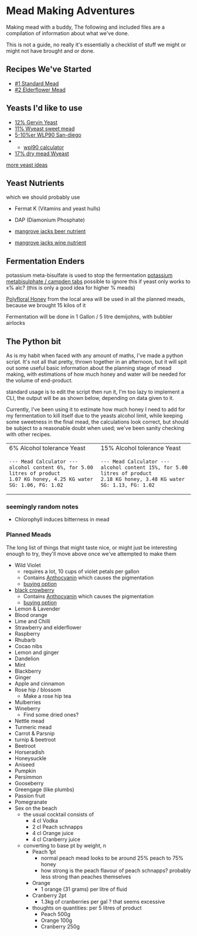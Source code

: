 # Mead Making Adventures

Making mead with a buddy, The following and included files are a compilation of information about what we've done.

This is not a guide, no really it's essentially a checklist of stuff we might or might not have brought and or done.

## Recipes We've Started

- [#1 Standard Mead](Recipe%20List%2F%231%20Standard.md)
- [#2 Elderflower Mead](Recipe%20List%2F%232%20Elderflower.md)

## Yeasts I'd like to use

- [12% Gervin Yeast](https://brew2bottle.co.uk/collections/wine-yeast/products/gervin-yeasts?variant=15349934620787)
- [11% Wyeast sweet mead ](https://www.themaltmiller.co.uk/product/wyeast-4184-sweet-mead/?v=79cba1185463)
- [5-10%er WLP90 San-diego](https://www.themaltmiller.co.uk/product/wlp090-san-diego-super-yeast/?v=79cba1185463)
-
    - [wpl90 calculator](https://yeastman.com/calculator)
- [17% dry mead Wyeast ](https://www.themaltmiller.co.uk/product/wyeast-4021-dry-white-sparkling/?v=79cba1185463)

[more yeast ideas](https://new.reddit.com/r/mead/comments/96o93j/what_yeast_is_best_to_use/)

## Yeast Nutrients

which we should probably use

- Fermat K (Vitamins and yeast hulls)
- DAP (Diamonium Phosphate)


- [mangrove jacks beer nutrient](https://www.themaltmiller.co.uk/product/mangrove-jacks-beer-nutrient-15g/?v=79cba1185463)
- [mangrove jacks wine nutrient](https://www.themaltmiller.co.uk/product/mangrove-jacks-wine-nutrient-23-5g/?v=79cba1185463)

## Fermentation Enders

potassium meta-bisulfate is used to stop the fermentation
[potassium metabisulphate / campden tabs](https://www.themaltmiller.co.uk/product/sodium-metabisulphite-100g-campden/?v=79cba1185463)
possible to ignore this if yeast only works to x% alc? (this is only a good idea for higher % meads)

[Polyfloral Honey](https://www.honeymakers.co.uk/products/polyfloral-honey-bucket-33lb) from the local area will be used
in all the planned meads, because we brought 15 kilos of it

Fermentation will be done in 1 Gallon / 5 litre demijohns, with bubbler airlocks

## The Python bit

As is my habit when faced with any amount of maths, I've made a python script. It's not all that pretty, thrown together
in an afternoon, but it will spit out some useful basic information about the planning stage of mead making, with
estimations of how much honey and water will be needed for the volume of end-product.

standard usage is to edit the script then run it, I'm too lazy to implement a CLI, the output will be as shown
below, depending on data given to it.

Currently, I've been using it to estimate how much honey I need to add for my fermentation to kill itself due to the
yeasts alcohol limit, while keeping some sweetness in the final mead, the calculations look correct, but should be
subject to a reasonable doubt when used; we've been sanity checking with other recipes.
<table>
<tr><td>6% Alcohol tolerance Yeast</td><td>15% Alcohol tolerance Yeast</td></tr>
<tr>
<td>

```
--- Mead Calculator ---
alcohol content 6%, for 5.00 litres of product 
1.07 KG honey, 4.25 KG water
SG: 1.06, FG: 1.02
```

</td>
<td>

```
--- Mead Calculator ---
alcohol content 15%, for 5.00 litres of product 
2.18 KG honey, 3.48 KG water
SG: 1.13, FG: 1.02
```

</td>



</tr>
</table>

### seemingly random notes

- Chlorophyll induces bitterness in mead 


### Planned Meads

The long list of things that might taste nice, or might just be interesting enough to try, they'll move above
once we've attempted to make them

- Wild Violet
    - requires a lot, 10 cups of violet petals per gallon 
    - Contains [Anthocyanin](https://en.wikipedia.org/wiki/Anthocyanin) which causes the pigmentation
    - [buying option](https://www.pollyspetals.co.uk/product/edible-freeze-dried-natural-violet-viola-flower-heads-cake-decoration-cocktail-garnish-food-grade-culinary-uk-grown-dried/)
- [black crowberry](https://en.wikipedia.org/wiki/Empetrum_nigrum)
    - Contains [Anthocyanin](https://en.wikipedia.org/wiki/Anthocyanin) which causes the pigmentation
    - [buying option](https://www.rawliving.co.uk/products/dried-crowberry-powder-100g-islensk-hollusta?variant=40752788504715&currency=GBP&utm_medium=product_sync&utm_source=google&utm_content=sag_organic&utm_campaign=sag_organic&srsltid=AfmBOoq5-gKRgPIGt0PBj5e7dJsq6QzE_oIChfAFNiQ3wZKotVNOKsK0314)
- Lemon & Lavender
- Blood orange
- Lime and Chilli
- Strawberry and elderflower
- Raspberry
- Rhubarb
- Cocao nibs
- Lemon and ginger
- Dandelion
- Mint
- Blackberry
- Ginger
- Apple and cinnamon
- Rose hip / blossom
    - Make a rose hip tea
- Mulberries
- Wineberry
    - Find some dried ones?
- Nettle mead
- Turmeric mead
- Carrot & Parsnip
- turnip & beetroot
- Beetroot
- Horseradish
- Honeysuckle
- Aniseed
- Pumpkin
- Persimmon
- Gooseberry
- Greengage (like plumbs)
- Passion fruit
- Pomegranate
- Sex on the beach
  - the usual cocktail consists of 
    - 4 cl Vodka
    - 2 cl Peach schnapps
    - 4 cl Orange juice
    - 4 cl Cranberry juice
  - converting to base pt by weight, n
    - Peach 1pt 
      - normal peach mead looks to be around 25% peach to 75% honey 
      - how strong is the peach flavour of peach schnapps? probably less strong than peaches themselves
    - Orange 
      - 1 orange (31 grams) per litre of fluid
    - Cranberry 2pt 
      - 1.3kg of cranberries per gal ? that seems excessive 
    - thoughts on quantities: per 5 litres of product
      - Peach 500g
      - Orange 100g
      - Cranberry 250g
